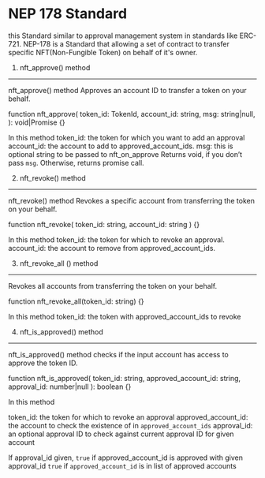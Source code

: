 NEP 178 Standard
=================
this Standard similar to approval management system in standards like ERC-721.
NEP-178 is a Standard that allowing a set of contract to transfer specific NFT(Non-Fungible Token) on behalf of it's owner.

1. nft_approve() method
------------------------
nft_approve() method Approves an account ID to transfer a token on your behalf.

function nft_approve(
  token_id: TokenId,
  account_id: string,
  msg: string|null,
): void|Promise<any> {}
 
In this method 
token_id: the token for which you want to add an approval
account_id: the account to add to approved_account_ids.
msg: this is optional string to be passed to nft_on_approve
Returns void, if you don’t pass `msg`. Otherwise, returns promise call.

2. nft_revoke() method
-----------------------
nft_revoke() method Revokes a specific account from transferring the token on your behalf.

function nft_revoke(
  token_id: string,
  account_id: string
) {}

In this method
token_id: the token for which to revoke an approval.
account_id: the account to remove from approved_account_ids.

3. nft_revoke_all () method
----------------------------
Revokes all accounts from transferring the token on your behalf.

function nft_revoke_all(token_id: string) {}

In this method
token_id: the token with approved_account_ids to revoke

4. nft_is_approved() method
----------------------------
nft_is_approved() method checks if the input account has access to approve the token ID.

function nft_is_approved(
  token_id: string,
  approved_account_id: string,
  approval_id: number|null
): boolean {}

In this method

token_id: the token for which to revoke an approval
approved_account_id: the account to check the existence of in `approved_account_ids`
approval_id: an optional approval ID to check against current approval ID for given account

If approval_id given, `true` if approved_account_id is approved with given approval_id
 `true` if `approved_account_id` is in list of approved accounts




